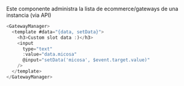 Este componente administra la lista de ecommerce/gateways de una instancia (via API)

```js
<GatewayManager>
  <template #data="{data, setData}">
    <h3>Custom slot data :)</h3>
    <input
      type="text"
      :value="data.micosa"
      @input="setData('micosa', $event.target.value)"
    />
  </template>
</GatewayManager>
```